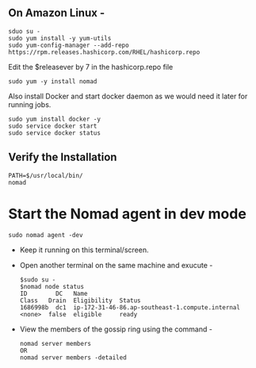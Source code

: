 ## On Amazon Linux - 

    sduo su -
    sudo yum install -y yum-utils
    sudo yum-config-manager --add-repo https://rpm.releases.hashicorp.com/RHEL/hashicorp.repo

Edit the $releasever by 7 in the hashicorp.repo file 

    sudo yum -y install nomad
    
Also install Docker and start docker daemon as we would need it later for running jobs.

    sudo yum install docker -y 
    sudo service docker start 
    sudo service docker status 

## Verify the Installation

    PATH=$/usr/local/bin/
    nomad
    
# Start the Nomad agent in dev mode

    sudo nomad agent -dev

- Keep it running on this terminal/screen. 
- Open another terminal on the same machine and exucute - 

      $sudo su - 
      $nomad node status
      ID        DC   Name                                             Class   Drain  Eligibility  Status
      1686998b  dc1  ip-172-31-46-86.ap-southeast-1.compute.internal  <none>  false  eligible     ready

    
- View the members of the gossip ring using the command - 
      
      nomad server members 
      OR 
      nomad server members -detailed 
    
      
      


    
